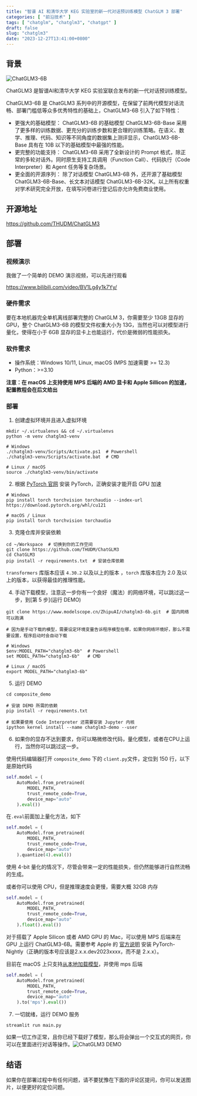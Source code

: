 ```yaml
---
title: "智谱 AI 和清华大学 KEG 实验室的新一代对话预训练模型 ChatGLM 3 部署"
categories: [ "前沿技术" ]
tags: [ "chatglm", "chatglm3", "chatgpt" ]
draft: false
slug: "chatglm3"
date: "2023-12-27T13:41:00+0800"
---
```


## 背景

![ChatGLM3-6B](https://cdn.taurusxin.com/hugo/2023/12/27/chatglm3-6b.png)

ChatGLM3 是智谱AI和清华大学 KEG 实验室联合发布的新一代对话预训练模型。

ChatGLM3-6B 是 ChatGLM3 系列中的开源模型，在保留了前两代模型对话流畅、部署门槛低等众多优秀特性的基础上，ChatGLM3-6B 引入了如下特性：

- 更强大的基础模型： ChatGLM3-6B 的基础模型 ChatGLM3-6B-Base 采用了更多样的训练数据、更充分的训练步数和更合理的训练策略。在语义、数学、推理、代码、知识等不同角度的数据集上测评显示，ChatGLM3-6B-Base 具有在 10B 以下的基础模型中最强的性能。
- 更完整的功能支持： ChatGLM3-6B 采用了全新设计的 Prompt 格式，除正常的多轮对话外。同时原生支持工具调用（Function Call）、代码执行（Code Interpreter）和 Agent 任务等复杂场景。
- 更全面的开源序列： 除了对话模型 ChatGLM3-6B 外，还开源了基础模型 ChatGLM3-6B-Base、长文本对话模型 ChatGLM3-6B-32K。以上所有权重对学术研究完全开放，在填写问卷进行登记后亦允许免费商业使用。

## 开源地址

<https://github.com/THUDM/ChatGLM3>

## 部署

### 视频演示

我做了一个简单的 DEMO 演示视频，可以先进行观看

<https://www.bilibili.com/video/BV1Lg4y1k7Yy/>

### 硬件需求

要在本地机器完全单机离线部署完整的 ChatGLM 3，你需要至少 13GB 显存的 GPU，整个 ChatGLM3-6B 的模型文件权重大小为 13G，当然也可以对模型进行量化，使得在小于 6GB 显存的显卡上也能运行，代价是微弱的性能损失。

### 软件需求

- 操作系统：Windows 10/11, Linux, macOS (MPS 加速需要 >= 12.3)
- Python：>=3.10

**注意：在 macOS 上支持使用 MPS 后端的 AMD 显卡和 Apple Sillicon 的加速，配置教程会在后文给出**

### 部署

1. 创建虚拟环境并且进入虚拟环境

```shell
mkdir ~/.virtualenvs && cd ~/.virtualenvs
python -m venv chatglm3-venv

# Windows
./chatglm3-venv/Scripts/Activate.ps1  # Powershell
./chatglm3-venv/Scripts/activate.bat  # CMD

# Linux / macOS
source ./chatglm3-venv/bin/activate
```

2. 根据 [PyTorch 官网](https://pytorch.org/get-started/locally/) 安装 PyTorch，正确安装才能开启 GPU 加速

```shell
# Windows
pip install torch torchvision torchaudio --index-url https://download.pytorch.org/whl/cu121

# macOS / Linux
pip install torch torchvision torchaudio
```

3. 克隆仓库并安装依赖

```shell
cd ~/Workspace  # 切换到你的工作空间
git clone https://github.com/THUDM/ChatGLM3
cd ChatGLM3
pip install -r requirements.txt  # 安装仓库依赖
```

`transformers` 库版本应该 `4.30.2` 以及以上的版本 ，`torch` 库版本应为 2.0 及以上的版本，以获得最佳的推理性能。

4. 手动下载模型，注意这一步你有一个良好（魔法）的网络环境，可以跳过这一步，到[第 5 步](运行 DEMO)

```shell
git clone https://www.modelscope.cn/ZhipuAI/chatglm3-6b.git  # 国内网络可以跑满

# 因为是手动下载的模型，需要设定环境变量告诉程序模型在哪，如果你网络环境好，那么不需要设置，程序启动时会自动下载

# Windows
$env:MODEL_PATH="chatglm3-6b"  # Powershell
set MODEL_PATH="chatglm3-6b"   # CMD

# Linux / macOS
export MODEL_PATH="chatglm3-6b"
```

5. 运行 DEMO

```shell
cd composite_demo

# 安装 DEMO 所需的依赖
pip install -r requirements.txt

# 如果要使用 Code Interpreter 还需要安装 Jupyter 内核
ipython kernel install --name chatglm3-demo --user
```

6. 如果你的显存不达到要求，你可以略微修改代码，量化模型，或者在CPU上运行，当然你可以跳过这一步。

使用代码编辑器打开 `composite_demo` 下的 `client.py`文件，定位到 150 行，以下是原始代码

```python
self.model = (
    AutoModel.from_pretrained(
        MODEL_PATH,
        trust_remote_code=True,
        device_map="auto"
    ).eval())
```

在`.eval`前面加上量化方法，如下

```python
self.model = (
    AutoModel.from_pretrained(
        MODEL_PATH,
        trust_remote_code=True,
        device_map="auto"
    ).quantize(4).eval())
```

使用 4-bit 量化的情况下，尽管会带来一定的性能损失，但仍然能够进行自然流畅的生成。

或者你可以使用 CPU，但是推理速度会更慢，需要大概 32GB 内存

```python
self.model = (
    AutoModel.from_pretrained(
        MODEL_PATH,
        trust_remote_code=True,
        device_map="auto"
    ).float().eval())
```

对于搭载了 Apple Silicon 或者 AMD GPU 的 Mac，可以使用 MPS 后端来在 GPU 上运行 ChatGLM3-6B。需要参考 Apple 的 [官方说明](https://developer.apple.com/metal/pytorch) 安装 PyTorch-Nightly（正确的版本号应该是2.x.x.dev2023xxxx，而不是 2.x.x）。

目前在 macOS 上只支持[从本地加载模型](https://github.com/THUDM/ChatGLM3/blob/main/README.md#从本地加载模型)，并使用 mps 后端

```python
self.model = (
    AutoModel.from_pretrained(
        MODEL_PATH,
        trust_remote_code=True,
        device_map="auto"
    ).to('mps').eval())
```

7. 一切就绪，运行 DEMO 服务

```shell
streamlit run main.py
```

如果一切工作正常，且你已经下载好了模型，那么将会弹出一个交互式的网页，你可以在里面进行对话等操作。![ChatGLM3 DEMO](https://cdn.taurusxin.com/hugo/2023/12/27/chatglm3-demo.png)

## 结语

如果你在部署过程中有任何问题，请不要犹豫在下面的评论区提问，你可以发送图片，以便更好的定位问题。
